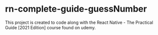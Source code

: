 # rn-complete-guide-guessNumber

This project is created to code along with the React Native - The Practical Guide [2021 Edition] course found on udemy.
